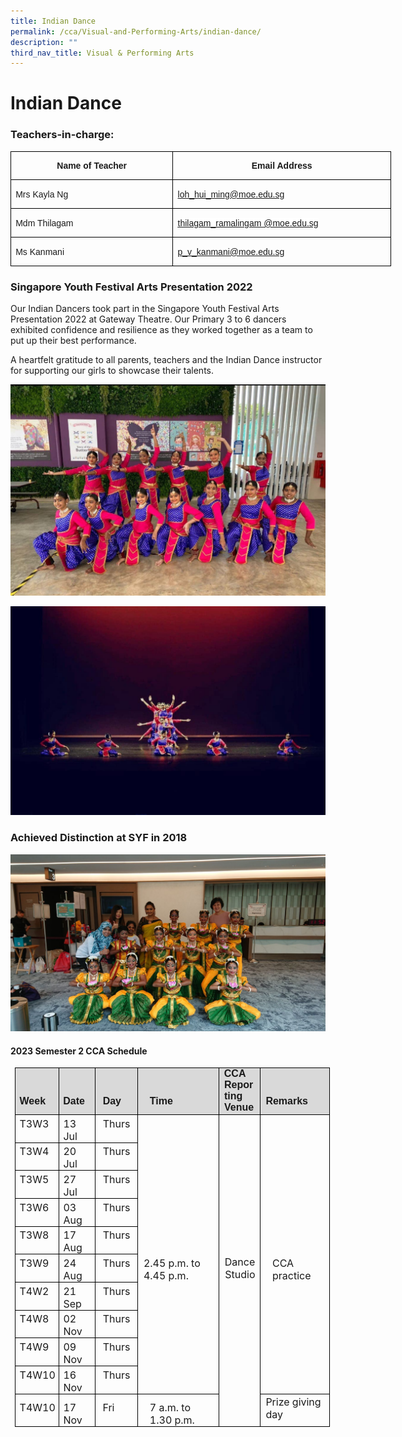 ```yaml
---
title: Indian Dance
permalink: /cca/Visual-and-Performing-Arts/indian-dance/
description: ""
third_nav_title: Visual & Performing Arts
---
```

# **Indian Dance**

### Teachers-in-charge:
            
<table class="MsoNormalTable" border="1" cellspacing="0" cellpadding="0" width="0" style="width:456.7pt;border-collapse:collapse;border:none;mso-border-alt:solid windowtext .5pt;
 mso-yfti-tbllook:1184;mso-padding-alt:0in 5.4pt 0in 5.4pt;mso-border-insideh:
 .5pt solid windowtext;mso-border-insidev:.5pt solid windowtext"><tbody><tr style="mso-yfti-irow:0;mso-yfti-firstrow:yes;height:25.6pt"><td width="261" valign="top" style="width:195.7pt;border:solid windowtext 1.0pt;
  mso-border-alt:solid windowtext .5pt;padding:0in 5.4pt 0in 5.4pt;height:25.6pt"><p class="MsoNormal" align="center" style="text-align:center;line-height:115%"><b><span lang="EN-SG" style="font-family:&quot;Arial&quot;,sans-serif;mso-ansi-language:EN-SG">Name of Teacher</span></b></p></td><td width="348" valign="top" style="width:261.0pt;border:solid windowtext 1.0pt;
  border-left:none;mso-border-left-alt:solid windowtext .5pt;mso-border-alt:
  solid windowtext .5pt;padding:0in 5.4pt 0in 5.4pt;height:25.6pt"><p class="MsoNormal" align="center" style="text-align:center;line-height:115%"><b><span lang="EN-SG" style="font-family:&quot;Arial&quot;,sans-serif;mso-ansi-language:EN-SG">Email Address</span></b></p></td></tr><tr style="mso-yfti-irow:1;height:22.2pt"><td width="261" valign="top" style="width:195.7pt;border:solid windowtext 1.0pt;
  border-top:none;mso-border-top-alt:solid windowtext .5pt;mso-border-alt:solid windowtext .5pt;
  padding:0in 5.4pt 0in 5.4pt;height:22.2pt"><p class="MsoNormal"><span lang="EN-SG" style="font-family:&quot;Arial&quot;,sans-serif;
  mso-ansi-language:EN-SG">Mrs Kayla Ng</span></p></td><td width="348" valign="top" style="width:261.0pt;border-top:none;border-left:
  none;border-bottom:solid windowtext 1.0pt;border-right:solid windowtext 1.0pt;
  mso-border-top-alt:solid windowtext .5pt;mso-border-left-alt:solid windowtext .5pt;
  mso-border-alt:solid windowtext .5pt;padding:0in 5.4pt 0in 5.4pt;height:22.2pt"><p class="MsoNormal"><span lang="EN-SG" style="font-family:&quot;Arial&quot;,sans-serif;
  mso-ansi-language:EN-SG"><a href="mailto:loh_hui_ming@moe.edu.sg">loh_hui_ming@moe.edu.sg</a></span></p></td></tr><tr style="mso-yfti-irow:2;height:23.1pt"><td width="261" valign="top" style="width:195.7pt;border:solid windowtext 1.0pt;
  border-top:none;mso-border-top-alt:solid windowtext .5pt;mso-border-alt:solid windowtext .5pt;
  padding:0in 5.4pt 0in 5.4pt;height:23.1pt"><p class="MsoNormal"><span lang="EN-SG" style="font-family:&quot;Arial&quot;,sans-serif;
  mso-ansi-language:EN-SG">Mdm Thilagam</span></p></td><td width="348" valign="top" style="width:261.0pt;border-top:none;border-left:
  none;border-bottom:solid windowtext 1.0pt;border-right:solid windowtext 1.0pt;
  mso-border-top-alt:solid windowtext .5pt;mso-border-left-alt:solid windowtext .5pt;
  mso-border-alt:solid windowtext .5pt;padding:0in 5.4pt 0in 5.4pt;height:23.1pt"><p class="MsoNormal"><u><span lang="EN-SG" style="font-family:&quot;Arial&quot;,sans-serif;
  color:#033C2E;background:white;mso-ansi-language:EN-SG"><a href="mailto:loh_hui_ming@moe.edu.sg">thilagam_ramalingam @moe.edu.sg</a></span></u><span lang="EN-SG" style="font-family:&quot;Arial&quot;,sans-serif;mso-ansi-language:EN-SG"></span></p></td></tr><tr style="mso-yfti-irow:3;mso-yfti-lastrow:yes;height:23.1pt"><td width="261" valign="top" style="width:195.7pt;border:solid windowtext 1.0pt;
  border-top:none;mso-border-top-alt:solid windowtext .5pt;mso-border-alt:solid windowtext .5pt;
  padding:0in 5.4pt 0in 5.4pt;height:23.1pt"><p class="MsoNormal"><span lang="EN-SG" style="font-family:&quot;Arial&quot;,sans-serif;
  mso-ansi-language:EN-SG">Ms Kanmani</span></p></td><td width="348" valign="top" style="width:261.0pt;border-top:none;border-left:
  none;border-bottom:solid windowtext 1.0pt;border-right:solid windowtext 1.0pt;
  mso-border-top-alt:solid windowtext .5pt;mso-border-left-alt:solid windowtext .5pt;
  mso-border-alt:solid windowtext .5pt;padding:0in 5.4pt 0in 5.4pt;height:23.1pt"><p class="MsoNormal"><span lang="EN-SG" style="font-family:&quot;Arial&quot;,sans-serif;
  mso-ansi-language:EN-SG"><a href="mailto:p_v_kanmani@moe.edu.sg">p_v_kanmani@moe.edu.sg</a></span><u><span lang="EN-GB" style="font-family:&quot;Arial&quot;,sans-serif;color:#033C2E;background:
  white"></span></u></p></td></tr></tbody></table> 
			 
### Singapore Youth Festival Arts Presentation 2022&nbsp;

Our Indian Dancers took part in the Singapore Youth Festival Arts Presentation 2022 at Gateway Theatre. Our Primary 3 to 6 dancers exhibited confidence and resilience as they worked together as a team to put up their best performance.  

A heartfelt gratitude to all parents, teachers and the Indian Dance instructor for supporting our girls to showcase their talents.

![](/images/indiandancesyf3.jpg)

![](/images/indiandancesyf4.jpg)

### Achieved Distinction at SYF in 2018

![](/images/WhatsApp%20Image%202021-01-20.jpeg)

#### **2023 Semester 2 CCA Schedule**
       
<table class="MsoNormalTable" border="1" cellspacing="0" cellpadding="0" style="margin-left:5.5pt;border-collapse:collapse;mso-table-layout-alt:fixed;
 border:none;mso-border-alt:solid black .5pt;mso-yfti-tbllook:480;mso-padding-alt:
 0in 0in 0in 0in;mso-border-insideh:.5pt solid black;mso-border-insidev:.5pt solid black"><tbody><tr style="mso-yfti-irow:0;mso-yfti-firstrow:yes;height:55.15pt"><td width="65" valign="top" style="width:50.15pt;border:solid black 1.0pt;
  mso-border-alt:solid black .5pt;background:#D9D9D9;padding:0in 0in 0in 0in;
  height:55.15pt"><p class="TableParagraph" align="left" style="margin-top:.05pt;text-align:left"><span style="font-size:18.0pt;mso-bidi-font-size:11.0pt">&nbsp;</span></p><p class="TableParagraph" style="margin-top:0in;margin-right:4.2pt;margin-bottom:
  0in;margin-left:4.65pt;margin-bottom:.0001pt"><b style="mso-bidi-font-weight:
  normal"><span style="font-size:12.0pt;mso-bidi-font-size:11.0pt;font-family:
  &quot;Arial&quot;,sans-serif;mso-hansi-font-family:&quot;Arial MT&quot;;mso-bidi-font-family:
  &quot;Arial MT&quot;">Week</span></b></p></td><td width="54" valign="top" style="width:49.3pt;border:solid black 1.0pt;
  border-left:none;mso-border-left-alt:solid black .5pt;mso-border-alt:solid black .5pt;
  background:#D9D9D9;padding:0in 0in 0in 0in;height:55.15pt"><p class="TableParagraph" align="left" style="margin-top:.05pt;text-align:left"><span style="font-size:18.0pt;mso-bidi-font-size:11.0pt">&nbsp;</span></p><p class="TableParagraph" style="margin-top:0in;margin-right:4.2pt;margin-bottom:
  0in;margin-left:4.4pt;margin-bottom:.0001pt"><b style="mso-bidi-font-weight:
  normal"><span style="font-size:12.0pt;mso-bidi-font-size:11.0pt;font-family:
  &quot;Arial&quot;,sans-serif;mso-hansi-font-family:&quot;Arial MT&quot;;mso-bidi-font-family:
  &quot;Arial MT&quot;">Date</span></b></p></td><td width="65" valign="top" style="width:49.95pt;border:solid black 1.0pt;
  border-left:none;mso-border-left-alt:solid black .5pt;mso-border-alt:solid black .5pt;
  background:#D9D9D9;padding:0in 0in 0in 0in;height:55.15pt"><p class="TableParagraph" align="left" style="margin-top:.05pt;text-align:left"><span style="font-size:18.0pt;mso-bidi-font-size:11.0pt">&nbsp;</span></p><p class="TableParagraph" style="margin-top:0in;margin-right:8.1pt;margin-bottom:
  0in;margin-left:8.55pt;margin-bottom:.0001pt"><b style="mso-bidi-font-weight:
  normal"><span style="font-size:12.0pt;mso-bidi-font-size:11.0pt;font-family:
  &quot;Arial&quot;,sans-serif;mso-hansi-font-family:&quot;Arial MT&quot;;mso-bidi-font-family:
  &quot;Arial MT&quot;">Day</span></b></p></td><td width="113" valign="top" style="width:130.95pt;border:solid black 1.0pt;
  border-left:none;mso-border-left-alt:solid black .5pt;mso-border-alt:solid black .5pt;
  background:#D9D9D9;padding:0in 0in 0in 0in;height:55.15pt"><p class="TableParagraph" align="left" style="margin-top:.05pt;text-align:left"><span style="font-size:18.0pt;mso-bidi-font-size:11.0pt">&nbsp;</span></p><p class="TableParagraph" style="margin-top:0in;margin-right:13.95pt;
  margin-bottom:0in;margin-left:14.5pt;margin-bottom:.0001pt"><b style="mso-bidi-font-weight:normal"><span style="font-size:12.0pt;mso-bidi-font-size:
  11.0pt;font-family:&quot;Arial&quot;,sans-serif;mso-hansi-font-family:&quot;Arial MT&quot;;
  mso-bidi-font-family:&quot;Arial MT&quot;">Time</span></b></p></td><td width="65" valign="top" style="width:48.5pt;border:solid black 1.0pt;
  border-left:none;mso-border-left-alt:solid black .5pt;mso-border-alt:solid black .5pt;
  background:#D9D9D9;padding:0in 0in 0in 0in;height:55.15pt"><p class="TableParagraph" style="margin-top:0in;margin-right:5.7pt;margin-bottom:
  0in;margin-left:5.95pt;margin-bottom:.0001pt"><b style="mso-bidi-font-weight:
  normal"><span style="font-size:12.0pt;mso-bidi-font-size:11.0pt;font-family:
  &quot;Arial&quot;,sans-serif;mso-hansi-font-family:&quot;Arial MT&quot;;mso-bidi-font-family:
  &quot;Arial MT&quot;">CCA</span></b></p><p class="TableParagraph" style="margin-top:0in;margin-right:5.7pt;margin-bottom:
  0in;margin-left:6.1pt;margin-bottom:.0001pt;line-height:13.5pt"><b style="mso-bidi-font-weight:normal"><span style="font-size:12.0pt;mso-bidi-font-size:
  11.0pt;font-family:&quot;Arial&quot;,sans-serif;mso-hansi-font-family:&quot;Arial MT&quot;;
  mso-bidi-font-family:&quot;Arial MT&quot;">Repor<span style="letter-spacing:-3.2pt"> </span>ting<span style="letter-spacing:.05pt"> </span>Venue</span></b></p></td><td width="102" valign="top" style="width:99.3pt;border:solid black 1.0pt;
  border-left:none;mso-border-left-alt:solid black .5pt;mso-border-alt:solid black .5pt;
  background:#D9D9D9;padding:0in 0in 0in 0in;height:55.15pt"><p class="TableParagraph" align="left" style="margin-top:.05pt;text-align:left"><span style="font-size:18.0pt;mso-bidi-font-size:11.0pt">&nbsp;</span></p><p class="TableParagraph" style="margin-top:0in;margin-right:5.8pt;margin-bottom:
  0in;margin-left:6.25pt;margin-bottom:.0001pt"><b style="mso-bidi-font-weight:
  normal"><span style="font-size:12.0pt;mso-bidi-font-size:11.0pt;font-family:
  &quot;Arial&quot;,sans-serif;mso-hansi-font-family:&quot;Arial MT&quot;;mso-bidi-font-family:
  &quot;Arial MT&quot;">Remarks</span></b></p></td></tr><tr style="mso-yfti-irow:1;height:19.4pt"><td width="65" valign="top" style="width:50.15pt;border:solid black 1.0pt;
  border-top:none;mso-border-top-alt:solid black .5pt;mso-border-alt:solid black .5pt;
  padding:0in 0in 0in 0in;height:19.4pt"><p class="TableParagraph" style="margin-top:2.75pt;margin-right:4.2pt;
  margin-bottom:0in;margin-left:4.6pt;margin-bottom:.0001pt"><span style="font-size:12.0pt;mso-bidi-font-size:11.0pt">T3W3</span></p></td><td width="54" valign="top" style="width:49.3pt;border-top:none;border-left:none;
  border-bottom:solid black 1.0pt;border-right:solid black 1.0pt;mso-border-top-alt:
  solid black .5pt;mso-border-left-alt:solid black .5pt;mso-border-alt:solid black .5pt;
  padding:0in 0in 0in 0in;height:19.4pt"><p class="TableParagraph" style="margin-top:2.75pt;margin-right:4.2pt;
  margin-bottom:0in;margin-left:4.55pt;margin-bottom:.0001pt"><span style="font-size:12.0pt;mso-bidi-font-size:11.0pt">13 Jul</span></p></td><td width="65" valign="top" style="width:49.95pt;border-top:none;border-left:
  none;border-bottom:solid black 1.0pt;border-right:solid black 1.0pt;
  mso-border-top-alt:solid black .5pt;mso-border-left-alt:solid black .5pt;
  mso-border-alt:solid black .5pt;padding:0in 0in 0in 0in;height:19.4pt"><p class="TableParagraph" style="margin-top:2.75pt;margin-right:8.1pt;
  margin-bottom:0in;margin-left:8.6pt;margin-bottom:.0001pt"><span style="font-size:12.0pt;mso-bidi-font-size:11.0pt">Thurs</span></p></td><td width="113" rowspan="10" valign="top" style="width:130.95pt;border-top:none;
  border-left:none;border-bottom:solid black 1.0pt;border-right:solid black 1.0pt;
  mso-border-top-alt:solid black .5pt;mso-border-left-alt:solid black .5pt;
  mso-border-alt:solid black .5pt;padding:0in 0in 0in 0in;height:19.4pt"><p class="TableParagraph" align="left" style="text-align:left"><span style="font-size:13.0pt;mso-bidi-font-size:11.0pt">&nbsp;</span></p><p class="TableParagraph" align="left" style="text-align:left"><span style="font-size:13.0pt;mso-bidi-font-size:11.0pt">&nbsp;</span></p><p class="TableParagraph" align="left" style="text-align:left"><span style="font-size:13.0pt;mso-bidi-font-size:11.0pt">&nbsp;</span></p><p class="TableParagraph" align="left" style="text-align:left"><span style="font-size:13.0pt;mso-bidi-font-size:11.0pt">&nbsp;</span></p><p class="TableParagraph" align="left" style="text-align:left"><span style="font-size:13.0pt;mso-bidi-font-size:11.0pt">&nbsp;</span></p><p class="TableParagraph" align="left" style="margin-top:.15pt;text-align:left"><span style="font-size:15.0pt;mso-bidi-font-size:11.0pt">&nbsp;</span></p><p class="TableParagraph" align="left" style="margin-top:.05pt;margin-right:0in;
  margin-bottom:0in;margin-left:7.05pt;margin-bottom:.0001pt;text-align:left"><span style="font-size:12.0pt;mso-bidi-font-size:11.0pt">2.45<span style="letter-spacing:-.1pt"> </span>p.m.<span style="letter-spacing:-.1pt"> </span>to<span style="letter-spacing:.05pt"> </span>4.45<span style="letter-spacing:-.1pt"> </span>p.m.</span></p></td><td width="65" rowspan="11" valign="top" style="width:48.5pt;border-top:none;
  border-left:none;border-bottom:solid black 1.0pt;border-right:solid black 1.0pt;
  mso-border-top-alt:solid black .5pt;mso-border-left-alt:solid black .5pt;
  mso-border-alt:solid black .5pt;padding:0in 0in 0in 0in;height:19.4pt"><p class="TableParagraph" align="left" style="text-align:left"><span style="font-size:13.0pt;mso-bidi-font-size:11.0pt">&nbsp;</span></p><p class="TableParagraph" align="left" style="text-align:left"><span style="font-size:13.0pt;mso-bidi-font-size:11.0pt">&nbsp;</span></p><p class="TableParagraph" align="left" style="text-align:left"><span style="font-size:13.0pt;mso-bidi-font-size:11.0pt">&nbsp;</span></p><p class="TableParagraph" align="left" style="text-align:left"><span style="font-size:13.0pt;mso-bidi-font-size:11.0pt">&nbsp;</span></p><p class="TableParagraph" align="left" style="text-align:left"><span style="font-size:13.0pt;mso-bidi-font-size:11.0pt">&nbsp;</span></p><p class="TableParagraph" align="left" style="text-align:left"><span style="font-size:13.0pt;mso-bidi-font-size:11.0pt">&nbsp;</span></p><p class="TableParagraph" align="left" style="margin-top:10.9pt;margin-right:
  5.65pt;margin-bottom:0in;margin-left:7.05pt;margin-bottom:.0001pt;text-align:
  left;text-indent:-.4pt"><span style="font-size:12.0pt;mso-bidi-font-size:
  11.0pt">Dance<span style="letter-spacing:-3.2pt"> </span>Studio</span></p></td><td width="102" rowspan="10" valign="top" style="width:99.3pt;border-top:none;
  border-left:none;border-bottom:solid black 1.0pt;border-right:solid black 1.0pt;
  mso-border-top-alt:solid black .5pt;mso-border-left-alt:solid black .5pt;
  mso-border-alt:solid black .5pt;padding:0in 0in 0in 0in;height:19.4pt"><p class="TableParagraph" align="left" style="text-align:left"><span style="font-size:13.0pt;mso-bidi-font-size:11.0pt">&nbsp;</span></p><p class="TableParagraph" align="left" style="text-align:left"><span style="font-size:13.0pt;mso-bidi-font-size:11.0pt">&nbsp;</span></p><p class="TableParagraph" align="left" style="text-align:left"><span style="font-size:13.0pt;mso-bidi-font-size:11.0pt">&nbsp;</span></p><p class="TableParagraph" align="left" style="text-align:left"><span style="font-size:13.0pt;mso-bidi-font-size:11.0pt">&nbsp;</span></p><p class="TableParagraph" align="left" style="text-align:left"><span style="font-size:13.0pt;mso-bidi-font-size:11.0pt">&nbsp;</span></p><p class="TableParagraph" align="left" style="margin-top:.15pt;text-align:left"><span style="font-size:15.0pt;mso-bidi-font-size:11.0pt">&nbsp;</span></p><p class="TableParagraph" align="left" style="margin-top:.05pt;margin-right:0in;
  margin-bottom:0in;margin-left:14.25pt;margin-bottom:.0001pt;text-align:left"><span style="font-size:12.0pt;mso-bidi-font-size:11.0pt">CCA<span style="letter-spacing:
  -.05pt"> </span>practice</span></p></td></tr><tr style="mso-yfti-irow:2;height:19.3pt"><td width="65" valign="top" style="width:50.15pt;border:solid black 1.0pt;
  border-top:none;mso-border-top-alt:solid black .5pt;mso-border-alt:solid black .5pt;
  padding:0in 0in 0in 0in;height:19.3pt"><p class="TableParagraph" style="margin-top:2.75pt;margin-right:4.2pt;
  margin-bottom:0in;margin-left:4.6pt;margin-bottom:.0001pt"><span style="font-size:12.0pt;mso-bidi-font-size:11.0pt">T3W4</span></p></td><td width="54" valign="top" style="width:49.3pt;border-top:none;border-left:none;
  border-bottom:solid black 1.0pt;border-right:solid black 1.0pt;mso-border-top-alt:
  solid black .5pt;mso-border-left-alt:solid black .5pt;mso-border-alt:solid black .5pt;
  padding:0in 0in 0in 0in;height:19.3pt"><p class="TableParagraph" style="margin-top:2.75pt;margin-right:4.2pt;
  margin-bottom:0in;margin-left:4.55pt;margin-bottom:.0001pt"><span style="font-size:12.0pt;mso-bidi-font-size:11.0pt">20 Jul</span></p></td><td width="65" valign="top" style="width:49.95pt;border-top:none;border-left:
  none;border-bottom:solid black 1.0pt;border-right:solid black 1.0pt;
  mso-border-top-alt:solid black .5pt;mso-border-left-alt:solid black .5pt;
  mso-border-alt:solid black .5pt;padding:0in 0in 0in 0in;height:19.3pt"><p class="TableParagraph" style="margin-top:2.75pt;margin-right:8.1pt;
  margin-bottom:0in;margin-left:8.6pt;margin-bottom:.0001pt"><span style="font-size:12.0pt;mso-bidi-font-size:11.0pt">Thurs</span></p></td></tr><tr style="mso-yfti-irow:3;height:19.3pt"><td width="65" valign="top" style="width:50.15pt;border:solid black 1.0pt;
  border-top:none;mso-border-top-alt:solid black .5pt;mso-border-alt:solid black .5pt;
  padding:0in 0in 0in 0in;height:19.3pt"><p class="TableParagraph" style="margin-top:2.75pt;margin-right:4.2pt;
  margin-bottom:0in;margin-left:4.6pt;margin-bottom:.0001pt"><span style="font-size:12.0pt;mso-bidi-font-size:11.0pt">T3W5</span></p></td><td width="54" valign="top" style="width:49.3pt;border-top:none;border-left:none;
  border-bottom:solid black 1.0pt;border-right:solid black 1.0pt;mso-border-top-alt:
  solid black .5pt;mso-border-left-alt:solid black .5pt;mso-border-alt:solid black .5pt;
  padding:0in 0in 0in 0in;height:19.3pt"><p class="TableParagraph" style="margin-top:2.75pt;margin-right:4.2pt;
  margin-bottom:0in;margin-left:4.55pt;margin-bottom:.0001pt"><span style="font-size:12.0pt;mso-bidi-font-size:11.0pt">27 Jul</span></p></td><td width="65" valign="top" style="width:49.95pt;border-top:none;border-left:
  none;border-bottom:solid black 1.0pt;border-right:solid black 1.0pt;
  mso-border-top-alt:solid black .5pt;mso-border-left-alt:solid black .5pt;
  mso-border-alt:solid black .5pt;padding:0in 0in 0in 0in;height:19.3pt"><p class="TableParagraph" style="margin-top:2.75pt;margin-right:8.1pt;
  margin-bottom:0in;margin-left:8.6pt;margin-bottom:.0001pt"><span style="font-size:12.0pt;mso-bidi-font-size:11.0pt">Thurs</span></p></td></tr><tr style="mso-yfti-irow:4;height:19.4pt"><td width="65" valign="top" style="width:50.15pt;border:solid black 1.0pt;
  border-top:none;mso-border-top-alt:solid black .5pt;mso-border-alt:solid black .5pt;
  padding:0in 0in 0in 0in;height:19.4pt"><p class="TableParagraph" style="margin-top:2.9pt;margin-right:4.2pt;
  margin-bottom:0in;margin-left:4.6pt;margin-bottom:.0001pt"><span style="font-size:12.0pt;mso-bidi-font-size:11.0pt">T3W6</span></p></td><td width="54" valign="top" style="width:49.3pt;border-top:none;border-left:none;
  border-bottom:solid black 1.0pt;border-right:solid black 1.0pt;mso-border-top-alt:
  solid black .5pt;mso-border-left-alt:solid black .5pt;mso-border-alt:solid black .5pt;
  padding:0in 0in 0in 0in;height:19.4pt"><p class="TableParagraph" style="margin-top:2.9pt;margin-right:4.2pt;
  margin-bottom:0in;margin-left:4.5pt;margin-bottom:.0001pt"><span style="font-size:12.0pt;mso-bidi-font-size:11.0pt">03<span style="letter-spacing:
  -.05pt"> </span>Aug</span></p></td><td width="65" valign="top" style="width:49.95pt;border-top:none;border-left:
  none;border-bottom:solid black 1.0pt;border-right:solid black 1.0pt;
  mso-border-top-alt:solid black .5pt;mso-border-left-alt:solid black .5pt;
  mso-border-alt:solid black .5pt;padding:0in 0in 0in 0in;height:19.4pt"><p class="TableParagraph" style="margin-top:2.9pt;margin-right:8.1pt;
  margin-bottom:0in;margin-left:8.6pt;margin-bottom:.0001pt"><span style="font-size:12.0pt;mso-bidi-font-size:11.0pt">Thurs</span></p></td></tr><tr style="mso-yfti-irow:5;height:19.3pt"><td width="65" valign="top" style="width:50.15pt;border:solid black 1.0pt;
  border-top:none;mso-border-top-alt:solid black .5pt;mso-border-alt:solid black .5pt;
  padding:0in 0in 0in 0in;height:19.3pt"><p class="TableParagraph" style="margin-top:2.75pt;margin-right:4.2pt;
  margin-bottom:0in;margin-left:4.6pt;margin-bottom:.0001pt"><span style="font-size:12.0pt;mso-bidi-font-size:11.0pt">T3W8</span></p></td><td width="54" valign="top" style="width:49.3pt;border-top:none;border-left:none;
  border-bottom:solid black 1.0pt;border-right:solid black 1.0pt;mso-border-top-alt:
  solid black .5pt;mso-border-left-alt:solid black .5pt;mso-border-alt:solid black .5pt;
  padding:0in 0in 0in 0in;height:19.3pt"><p class="TableParagraph" style="margin-top:2.75pt;margin-right:4.2pt;
  margin-bottom:0in;margin-left:4.5pt;margin-bottom:.0001pt"><span style="font-size:12.0pt;mso-bidi-font-size:11.0pt">17<span style="letter-spacing:
  -.05pt"> </span>Aug</span></p></td><td width="65" valign="top" style="width:49.95pt;border-top:none;border-left:
  none;border-bottom:solid black 1.0pt;border-right:solid black 1.0pt;
  mso-border-top-alt:solid black .5pt;mso-border-left-alt:solid black .5pt;
  mso-border-alt:solid black .5pt;padding:0in 0in 0in 0in;height:19.3pt"><p class="TableParagraph" style="margin-top:2.75pt;margin-right:8.1pt;
  margin-bottom:0in;margin-left:8.6pt;margin-bottom:.0001pt"><span style="font-size:12.0pt;mso-bidi-font-size:11.0pt">Thurs</span></p></td></tr><tr style="mso-yfti-irow:6;height:19.4pt"><td width="65" valign="top" style="width:50.15pt;border:solid black 1.0pt;
  border-top:none;mso-border-top-alt:solid black .5pt;mso-border-alt:solid black .5pt;
  padding:0in 0in 0in 0in;height:19.4pt"><p class="TableParagraph" style="margin-top:2.75pt;margin-right:4.2pt;
  margin-bottom:0in;margin-left:4.6pt;margin-bottom:.0001pt"><span style="font-size:12.0pt;mso-bidi-font-size:11.0pt">T3W9</span></p></td><td width="54" valign="top" style="width:49.3pt;border-top:none;border-left:none;
  border-bottom:solid black 1.0pt;border-right:solid black 1.0pt;mso-border-top-alt:
  solid black .5pt;mso-border-left-alt:solid black .5pt;mso-border-alt:solid black .5pt;
  padding:0in 0in 0in 0in;height:19.4pt"><p class="TableParagraph" style="margin-top:2.75pt;margin-right:4.2pt;
  margin-bottom:0in;margin-left:4.5pt;margin-bottom:.0001pt"><span style="font-size:12.0pt;mso-bidi-font-size:11.0pt">24<span style="letter-spacing:
  -.05pt"> </span>Aug</span></p></td><td width="65" valign="top" style="width:49.95pt;border-top:none;border-left:
  none;border-bottom:solid black 1.0pt;border-right:solid black 1.0pt;
  mso-border-top-alt:solid black .5pt;mso-border-left-alt:solid black .5pt;
  mso-border-alt:solid black .5pt;padding:0in 0in 0in 0in;height:19.4pt"><p class="TableParagraph" style="margin-top:2.75pt;margin-right:8.1pt;
  margin-bottom:0in;margin-left:8.6pt;margin-bottom:.0001pt"><span style="font-size:12.0pt;mso-bidi-font-size:11.0pt">Thurs</span></p></td></tr><tr style="mso-yfti-irow:7;height:19.25pt"><td width="65" valign="top" style="width:50.15pt;border:solid black 1.0pt;
  border-top:none;mso-border-top-alt:solid black .5pt;mso-border-alt:solid black .5pt;
  padding:0in 0in 0in 0in;height:19.25pt"><p class="TableParagraph" style="margin-top:2.75pt;margin-right:4.2pt;
  margin-bottom:0in;margin-left:4.6pt;margin-bottom:.0001pt"><span style="font-size:12.0pt;mso-bidi-font-size:11.0pt">T4W2</span></p></td><td width="54" valign="top" style="width:49.3pt;border-top:none;border-left:none;
  border-bottom:solid black 1.0pt;border-right:solid black 1.0pt;mso-border-top-alt:
  solid black .5pt;mso-border-left-alt:solid black .5pt;mso-border-alt:solid black .5pt;
  padding:0in 0in 0in 0in;height:19.25pt"><p class="TableParagraph" style="margin-top:2.75pt;margin-right:4.2pt;
  margin-bottom:0in;margin-left:4.5pt;margin-bottom:.0001pt"><span style="font-size:12.0pt;mso-bidi-font-size:11.0pt">21<span style="letter-spacing:
  -.05pt"> </span>Sep</span></p></td><td width="65" valign="top" style="width:49.95pt;border-top:none;border-left:
  none;border-bottom:solid black 1.0pt;border-right:solid black 1.0pt;
  mso-border-top-alt:solid black .5pt;mso-border-left-alt:solid black .5pt;
  mso-border-alt:solid black .5pt;padding:0in 0in 0in 0in;height:19.25pt"><p class="TableParagraph" style="margin-top:2.75pt;margin-right:8.1pt;
  margin-bottom:0in;margin-left:8.6pt;margin-bottom:.0001pt"><span style="font-size:12.0pt;mso-bidi-font-size:11.0pt">Thurs</span></p></td></tr><tr style="mso-yfti-irow:8;height:19.3pt"><td width="65" valign="top" style="width:50.15pt;border:solid black 1.0pt;
  border-top:none;mso-border-top-alt:solid black .5pt;mso-border-alt:solid black .5pt;
  padding:0in 0in 0in 0in;height:19.3pt"><p class="TableParagraph" style="margin-top:2.75pt;margin-right:4.2pt;
  margin-bottom:0in;margin-left:4.6pt;margin-bottom:.0001pt"><span style="font-size:12.0pt;mso-bidi-font-size:11.0pt">T4W8</span></p></td><td width="54" valign="top" style="width:49.3pt;border-top:none;border-left:none;
  border-bottom:solid black 1.0pt;border-right:solid black 1.0pt;mso-border-top-alt:
  solid black .5pt;mso-border-left-alt:solid black .5pt;mso-border-alt:solid black .5pt;
  padding:0in 0in 0in 0in;height:19.3pt"><p class="TableParagraph" style="margin-top:2.75pt;margin-right:4.2pt;
  margin-bottom:0in;margin-left:4.55pt;margin-bottom:.0001pt"><span style="font-size:12.0pt;mso-bidi-font-size:11.0pt">02<span style="letter-spacing:
  -.05pt"> </span>Nov</span></p></td><td width="65" valign="top" style="width:49.95pt;border-top:none;border-left:
  none;border-bottom:solid black 1.0pt;border-right:solid black 1.0pt;
  mso-border-top-alt:solid black .5pt;mso-border-left-alt:solid black .5pt;
  mso-border-alt:solid black .5pt;padding:0in 0in 0in 0in;height:19.3pt"><p class="TableParagraph" style="margin-top:2.75pt;margin-right:8.1pt;
  margin-bottom:0in;margin-left:8.6pt;margin-bottom:.0001pt"><span style="font-size:12.0pt;mso-bidi-font-size:11.0pt">Thurs</span></p></td></tr><tr style="mso-yfti-irow:9;height:19.4pt"><td width="65" valign="top" style="width:50.15pt;border:solid black 1.0pt;
  border-top:none;mso-border-top-alt:solid black .5pt;mso-border-alt:solid black .5pt;
  padding:0in 0in 0in 0in;height:19.4pt"><p class="TableParagraph" style="margin-top:2.9pt;margin-right:4.2pt;
  margin-bottom:0in;margin-left:4.6pt;margin-bottom:.0001pt"><span style="font-size:12.0pt;mso-bidi-font-size:11.0pt">T4W9</span></p></td><td width="54" valign="top" style="width:49.3pt;border-top:none;border-left:none;
  border-bottom:solid black 1.0pt;border-right:solid black 1.0pt;mso-border-top-alt:
  solid black .5pt;mso-border-left-alt:solid black .5pt;mso-border-alt:solid black .5pt;
  padding:0in 0in 0in 0in;height:19.4pt"><p class="TableParagraph" style="margin-top:2.9pt;margin-right:4.2pt;
  margin-bottom:0in;margin-left:4.55pt;margin-bottom:.0001pt"><span style="font-size:12.0pt;mso-bidi-font-size:11.0pt">09<span style="letter-spacing:
  -.05pt"> </span>Nov</span></p></td><td width="65" valign="top" style="width:49.95pt;border-top:none;border-left:
  none;border-bottom:solid black 1.0pt;border-right:solid black 1.0pt;
  mso-border-top-alt:solid black .5pt;mso-border-left-alt:solid black .5pt;
  mso-border-alt:solid black .5pt;padding:0in 0in 0in 0in;height:19.4pt"><p class="TableParagraph" style="margin-top:2.9pt;margin-right:8.1pt;
  margin-bottom:0in;margin-left:8.6pt;margin-bottom:.0001pt"><span style="font-size:12.0pt;mso-bidi-font-size:11.0pt">Thurs</span></p></td></tr><tr style="mso-yfti-irow:10;height:19.25pt"><td width="65" valign="top" style="width:50.15pt;border:solid black 1.0pt;
  border-top:none;mso-border-top-alt:solid black .5pt;mso-border-alt:solid black .5pt;
  padding:0in 0in 0in 0in;height:19.25pt"><p class="TableParagraph" style="margin-top:2.75pt;margin-right:4.2pt;
  margin-bottom:0in;margin-left:4.7pt;margin-bottom:.0001pt"><span style="font-size:12.0pt;mso-bidi-font-size:11.0pt">T4W10</span></p></td><td width="54" valign="top" style="width:49.3pt;border-top:none;border-left:none;
  border-bottom:solid black 1.0pt;border-right:solid black 1.0pt;mso-border-top-alt:
  solid black .5pt;mso-border-left-alt:solid black .5pt;mso-border-alt:solid black .5pt;
  padding:0in 0in 0in 0in;height:19.25pt"><p class="TableParagraph" style="margin-top:2.75pt;margin-right:4.2pt;
  margin-bottom:0in;margin-left:4.55pt;margin-bottom:.0001pt"><span style="font-size:12.0pt;mso-bidi-font-size:11.0pt">16<span style="letter-spacing:
  -.05pt"> </span>Nov</span></p></td><td width="65" valign="top" style="width:49.95pt;border-top:none;border-left:
  none;border-bottom:solid black 1.0pt;border-right:solid black 1.0pt;
  mso-border-top-alt:solid black .5pt;mso-border-left-alt:solid black .5pt;
  mso-border-alt:solid black .5pt;padding:0in 0in 0in 0in;height:19.25pt"><p class="TableParagraph" style="margin-top:2.75pt;margin-right:8.1pt;
  margin-bottom:0in;margin-left:8.6pt;margin-bottom:.0001pt"><span style="font-size:12.0pt;mso-bidi-font-size:11.0pt">Thurs</span></p></td></tr><tr style="mso-yfti-irow:11;mso-yfti-lastrow:yes;height:30.2pt"><td width="65" valign="top" style="width:50.15pt;border:solid black 1.0pt;
  border-top:none;mso-border-top-alt:solid black .5pt;mso-border-alt:solid black .5pt;
  padding:0in 0in 0in 0in;height:30.2pt"><p class="TableParagraph" style="margin-top:8.3pt;margin-right:4.2pt;
  margin-bottom:0in;margin-left:4.7pt;margin-bottom:.0001pt"><span style="font-size:12.0pt;mso-bidi-font-size:11.0pt">T4W10</span></p></td><td width="54" valign="top" style="width:49.3pt;border-top:none;border-left:none;
  border-bottom:solid black 1.0pt;border-right:solid black 1.0pt;mso-border-top-alt:
  solid black .5pt;mso-border-left-alt:solid black .5pt;mso-border-alt:solid black .5pt;
  padding:0in 0in 0in 0in;height:30.2pt"><p class="TableParagraph" style="margin-top:8.3pt;margin-right:4.2pt;
  margin-bottom:0in;margin-left:4.55pt;margin-bottom:.0001pt"><span style="font-size:12.0pt;mso-bidi-font-size:11.0pt">17<span style="letter-spacing:
  -.05pt"> </span>Nov</span></p></td><td width="65" valign="top" style="width:49.95pt;border-top:none;border-left:
  none;border-bottom:solid black 1.0pt;border-right:solid black 1.0pt;
  mso-border-top-alt:solid black .5pt;mso-border-left-alt:solid black .5pt;
  mso-border-alt:solid black .5pt;padding:0in 0in 0in 0in;height:30.2pt"><p class="TableParagraph" style="margin-top:8.3pt;margin-right:8.1pt;
  margin-bottom:0in;margin-left:8.4pt;margin-bottom:.0001pt"><span style="font-size:12.0pt;mso-bidi-font-size:11.0pt">Fri</span></p></td><td width="113" valign="top" style="width:130.95pt;border-top:none;border-left:
  none;border-bottom:solid black 1.0pt;border-right:solid black 1.0pt;
  mso-border-top-alt:solid black .5pt;mso-border-left-alt:solid black .5pt;
  mso-border-alt:solid black .5pt;padding:0in 0in 0in 0in;height:30.2pt"><p class="TableParagraph" style="margin-top:8.3pt;margin-right:14.15pt;
  margin-bottom:0in;margin-left:14.5pt;margin-bottom:.0001pt"><span style="font-size:12.0pt;mso-bidi-font-size:11.0pt">7 a.m.<span style="letter-spacing:-.1pt"> </span>to<span style="letter-spacing:-.05pt"> </span>1.30<span style="letter-spacing:-.1pt"> </span>p.m.</span></p></td><td width="102" valign="top" style="width:99.3pt;border-top:none;border-left:
  none;border-bottom:solid black 1.0pt;border-right:solid black 1.0pt;
  mso-border-top-alt:solid black .5pt;mso-border-left-alt:solid black .5pt;
  mso-border-alt:solid black .5pt;padding:0in 0in 0in 0in;height:30.2pt"><p class="TableParagraph" style="margin-top:1.3pt;margin-right:5.95pt;
  margin-bottom:0in;margin-left:6.25pt;margin-bottom:.0001pt"><span style="font-size:12.0pt;mso-bidi-font-size:11.0pt">Prize<span style="letter-spacing:-.05pt"> </span>giving<span style="letter-spacing:-.15pt"> </span>day</span></p></td></tr></tbody></table>